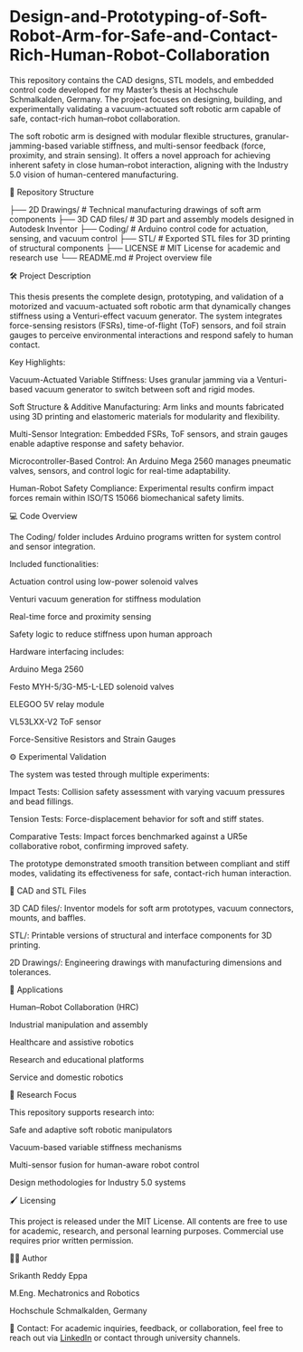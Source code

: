 # Design-and-Prototyping-of-Soft-Robot-Arm-for-Safe-and-Contact-Rich-Human-Robot-Collaboration
This repository contains the CAD designs, STL models, and embedded control code developed for my Master’s thesis at Hochschule Schmalkalden, Germany.
The project focuses on designing, building, and experimentally validating a vacuum-actuated soft robotic arm capable of safe, contact-rich human–robot collaboration.

The soft robotic arm is designed with modular flexible structures, granular-jamming-based variable stiffness, and multi-sensor feedback (force, proximity, and strain sensing). It offers a novel approach for achieving inherent safety in close human–robot interaction, aligning with the Industry 5.0 vision of human-centered manufacturing.

📁 Repository Structure

├── 2D Drawings/           # Technical manufacturing drawings of soft arm components
├── 3D CAD files/          # 3D part and assembly models designed in Autodesk Inventor
├── Coding/                # Arduino control code for actuation, sensing, and vacuum control
├── STL/                   # Exported STL files for 3D printing of structural components
├── LICENSE                # MIT License for academic and research use
└── README.md              # Project overview file

🛠️ Project Description

This thesis presents the complete design, prototyping, and validation of a motorized and vacuum-actuated soft robotic arm that dynamically changes stiffness using a Venturi-effect vacuum generator.
The system integrates force-sensing resistors (FSRs), time-of-flight (ToF) sensors, and foil strain gauges to perceive environmental interactions and respond safely to human contact.

Key Highlights:

Vacuum-Actuated Variable Stiffness:
Uses granular jamming via a Venturi-based vacuum generator to switch between soft and rigid modes.

Soft Structure & Additive Manufacturing:
Arm links and mounts fabricated using 3D printing and elastomeric materials for modularity and flexibility.

Multi-Sensor Integration:
Embedded FSRs, ToF sensors, and strain gauges enable adaptive response and safety behavior.

Microcontroller-Based Control:
An Arduino Mega 2560 manages pneumatic valves, sensors, and control logic for real-time adaptability.

Human-Robot Safety Compliance:
Experimental results confirm impact forces remain within ISO/TS 15066 biomechanical safety limits.

💻 Code Overview

The Coding/ folder includes Arduino programs written for system control and sensor integration.

Included functionalities:

Actuation control using low-power solenoid valves

Venturi vacuum generation for stiffness modulation

Real-time force and proximity sensing

Safety logic to reduce stiffness upon human approach

Hardware interfacing includes:

Arduino Mega 2560

Festo MYH-5/3G-M5-L-LED solenoid valves

ELEGOO 5V relay module

VL53LXX-V2 ToF sensor

Force-Sensitive Resistors and Strain Gauges

⚙️ Experimental Validation

The system was tested through multiple experiments:

Impact Tests: Collision safety assessment with varying vacuum pressures and bead fillings.

Tension Tests: Force-displacement behavior for soft and stiff states.

Comparative Tests: Impact forces benchmarked against a UR5e collaborative robot, confirming improved safety.

The prototype demonstrated smooth transition between compliant and stiff modes, validating its effectiveness for safe, contact-rich human interaction.

🧩 CAD and STL Files

3D CAD files/: Inventor models for soft arm prototypes, vacuum connectors, mounts, and baffles.

STL/: Printable versions of structural and interface components for 3D printing.

2D Drawings/: Engineering drawings with manufacturing dimensions and tolerances.

🔬 Applications

Human–Robot Collaboration (HRC)

Industrial manipulation and assembly

Healthcare and assistive robotics

Research and educational platforms

Service and domestic robotics

🧠 Research Focus

This repository supports research into:

Safe and adaptive soft robotic manipulators

Vacuum-based variable stiffness mechanisms

Multi-sensor fusion for human-aware robot control

Design methodologies for Industry 5.0 systems

🖌️ Licensing

This project is released under the MIT License.
All contents are free to use for academic, research, and personal learning purposes.
Commercial use requires prior written permission.

👨‍🎓 Author

Srikanth Reddy Eppa

M.Eng. Mechatronics and Robotics

Hochschule Schmalkalden, Germany

📧 Contact: For academic inquiries, feedback, or collaboration, feel free to reach out via [LinkedIn](https://www.linkedin.com/in/srikanth-reddy-eppa/) or contact through university channels.
